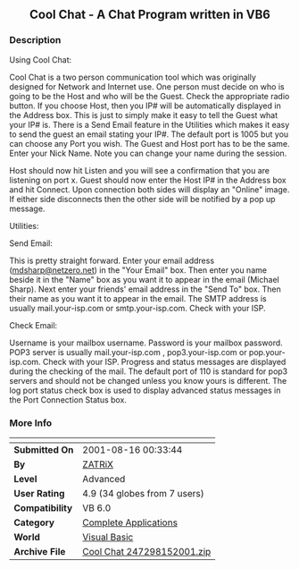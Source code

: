 ﻿<div align="center">

## Cool Chat \- A Chat Program written in VB6


</div>

### Description

Using Cool Chat:

Cool Chat is a two person communication tool which was originally designed for Network and Internet use. One person must decide on who is going to be the Host and who will be the Guest. Check the appropriate radio button. If you choose Host, then you IP# will be automatically displayed in the Address box. This is just to simply make it easy to tell the Guest what your IP# is. There is a Send Email feature in the Utilities which makes it easy to send the guest an email stating your IP#. The default port is 1005 but you can choose any Port you wish. The Guest and Host port has to be the same. Enter your Nick Name. Note you can change your name during the session.

Host should now hit Listen and you will see a confirmation that you are listening on port x. Guest should now enter the Host IP# in the Address box and hit Connect. Upon connection both sides will display an "Online" image. If either side disconnects then the other side will be notified by a pop up message.

Utilities:

Send Email:

This is pretty straight forward. Enter your email address (mdsharp@netzero.net) in the "Your Email" box. Then enter you name beside it in the "Name" box as you want it to appear in the email (Michael Sharp). Next enter your friends' email address in the "Send To" box. Then their name as you want it to appear in the email. The SMTP address is usually mail.your-isp.com or smtp.your-isp.com. Check with your ISP.

Check Email:

Username is your mailbox username. Password is your mailbox password. POP3 server is usually mail.your-isp.com , pop3.your-isp.com or pop.your-isp.com. Check with your ISP. Progress and status messages are displayed during the checking of the mail. The default port of 110 is standard for pop3 servers and should not be changed unless you know yours is different. The log port status check box is used to display advanced status messages in the Port Connection Status box.
 
### More Info
 


<span>             |<span>
---                |---
**Submitted On**   |2001-08-16 00:33:44
**By**             |[ZATRiX](https://github.com/Planet-Source-Code/PSCIndex/blob/master/ByAuthor/zatrix.md)
**Level**          |Advanced
**User Rating**    |4.9 (34 globes from 7 users)
**Compatibility**  |VB 6\.0
**Category**       |[Complete Applications](https://github.com/Planet-Source-Code/PSCIndex/blob/master/ByCategory/complete-applications__1-27.md)
**World**          |[Visual Basic](https://github.com/Planet-Source-Code/PSCIndex/blob/master/ByWorld/visual-basic.md)
**Archive File**   |[Cool Chat 247298152001\.zip](https://github.com/Planet-Source-Code/zatrix-cool-chat-a-chat-program-written-in-vb6__1-26250/archive/master.zip)








